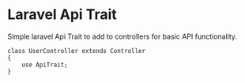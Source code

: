 # Laravel Api Trait

Simple laravel Api Trait to add to controllers for basic API functionality.

    class UserController extends Controller
    {
        use ApiTrait;
    }
